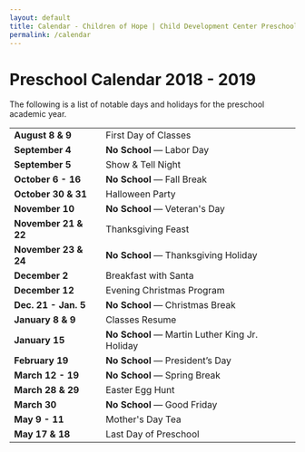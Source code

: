 ```yaml
---
layout: default
title: Calendar - Children of Hope | Child Development Center Preschool
permalink: /calendar
---
```


Preschool Calendar 2018 - 2019
===

The following is a list of notable days and holidays for the preschool academic year.

<table class="ui basic events table">
  <tr>
    <td><b>August 8 & 9</b></td>
    <td>First Day of Classes</td>
  </tr>
  <tr>
    <td><b>September 4</b></td>
    <td><b>No School</b> &mdash; Labor Day</td>
  </tr>
  <tr>
    <td><b>September 5</b></td>
    <td>Show & Tell Night</td>
  </tr>
  <tr>
    <td><b>October 6 - 16</b></td>
    <td><b>No School</b> &mdash; Fall Break</td>
  </tr>
  <tr>
    <td><b>October 30 & 31</b></td>
    <td>Halloween Party</td>
  </tr>
  <tr>
    <td><b>November 10</b></td>
    <td><b>No School</b> &mdash; Veteran's Day</td>
  </tr>
  <tr>
    <td><b>November 21 & 22</b></td>
    <td>Thanksgiving Feast</td>
  </tr>
  <tr>
    <td><b>November 23 & 24</b></td>
    <td><b>No School</b> &mdash; Thanksgiving Holiday</td>
  </tr>
  <tr>
    <td><b>December 2</b></td>
    <td>Breakfast with Santa</td>
  </tr>
  <tr>
    <td><b>December 12</b></td>
    <td>Evening Christmas Program</td>
  </tr>
  <tr>
    <td><b>Dec. 21 - Jan. 5</b></td>
    <td><b>No School</b> &mdash; Christmas Break</td>
  </tr>
  <tr>
    <td><b>January 8 & 9</b></td>
    <td>Classes Resume</td>
  </tr>
  <tr>
    <td><b>January 15</b></td>
    <td><b>No School</b> &mdash; Martin Luther King Jr. Holiday</td>
  </tr>
  <tr>
    <td><b>February 19</b></td>
    <td><b>No School</b> &mdash; President’s Day</td>
  </tr>
  <tr>
    <td><b>March 12 - 19</b></td>
    <td><b>No School</b> &mdash; Spring Break</td>
  </tr>
  <tr>
    <td><b>March 28 & 29</b></td>
    <td>Easter Egg Hunt</td>
  </tr>
  <tr>
    <td><b>March 30</b></td>
    <td><b>No School</b> &mdash; Good Friday</td>
  </tr>
  <tr>
    <td><b>May 9 - 11</b></td>
    <td>Mother's Day Tea</td>
  </tr>
  <tr>
    <td><b>May 17 & 18</b></td>
    <td>Last Day of Preschool</td>
  </tr>
</table>

